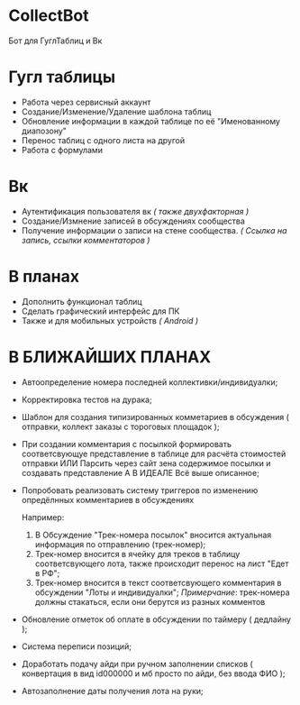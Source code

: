 # CollectBot
Бот для ГуглТаблиц и Вк

# Гугл таблицы
- Работа через сервисный аккаунт 
- Создание/Изменение/Удаление шаблона таблиц
- Обновление информации в каждой таблице по её "Именованному диапозону"
- Перенос таблиц с одного листа на другой
- Работа с формулами

# Вк
- Аутентификация пользователя вк *( также двухфакторная )*
- Создание/Измнение записей в обсуждениях сообщества 
- Получение информации о записи на стене сообщества. *( Ссылка на запись, ссылки комментаторов )*

# В планах
- Дополнить функционал таблиц
- Сделать графический интерфейс для ПК
- Также и для мобильных устройств *( Android )*

# В БЛИЖАЙШИХ ПЛАНАХ
- Автоопределение номера последней коллективки/индивидуалки;
- Корректировка тестов на дурака;
- Шаблон для создания типизированных комметариев в обсуждения ( отправки, коллект заказы с тороговых площадок );
- При создании комментария с посылкой формировать соответсвующуе представление в таблице для расчёта стоимостей отправки
  ИЛИ
  Парсить через сайт зена содержимое посылки и создавать представление
  А В ИДЕАЛЕ
  Всё выше описанное;
- Попробовать реализовать систему триггеров по изменению опредёлнных комментариев в обсуждениях

  Например: 
  1. В Обсуждение "Трек-номера посылок" вносится актуальная информация по отправлению (трек-номер);
  2. Трек-номер вносится в ячейку для треков в таблицу соответсвующего лота, также происходит перенос на лист "Едет в РФ";
  3. Трек-номер вносится в текст соответсвующего комментария в обсуждении "Лоты и индивидуалки";
  *Примерчание*: трек-номера должны стакаться, если они берутся из разных комментов 

- Обновление отметок об оплате в обсуждении по таймеру ( дедлайну );
- Система переписи позиций;
- Доработать подачу айди при ручном заполнении списков ( конвертация в вид id000000 и мб просто по айди, без ввода ФИО );
- Автозаполнение даты получения лота на руки;
